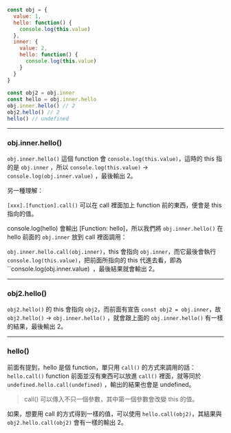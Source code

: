 ```js
const obj = {
  value: 1,
  hello: function() {
    console.log(this.value)
  },
  inner: {
    value: 2,
    hello: function() {
      console.log(this.value)
    }
  }
}
  
const obj2 = obj.inner
const hello = obj.inner.hello
obj.inner.hello() // 2
obj2.hello() // 2
hello() // undefined
```

***

### obj.inner.hello()

`obj.inner.hello()` 這個 function 會 `console.log(this.value)`，這時的 this 指的是 `obj.inner` ，所以 `console.log(this.value)` ->  `console.log(obj.inner.value)` ，最後輸出 2。

另一種理解：

`[xxx].[function].call()` 可以在 call 裡面加上 function 前的東西，便會是 this 指向的值。

console.log(hello) 會輸出 [Function: hello]，所以我們將 `obj.inner.hello()` 在 hello 前面的 `obj.inner` 放到 call 裡面調用：

`obj.inner.hello.call(obj.inner)`，this 會指向 `obj.inner`，而它最後會執行 `console.log(this.value)`，把前面所指向的 this 代進去看，即為 ``console.log(obj.inner.value)` `，最後結果就會輸出 2。

***

### obj2.hello()

`obj2.hello()` 的 this 會指向 `obj2`，而前面有宣告 `const obj2 = obj.inner`，故`obj2.hello()` -> `obj.inner.hello()` ，就會跟上面的 `obj.inner.hello()` 有一樣的結果，最後輸出 2。

***

### hello()

前面有提到，hello  是個 function，單只用 `call()` 的方式來調用的話：`hello.call()` function 前面並沒有東西可以放進 `call()` 裡面，就等同於 `undefined.hello.call(undefined)` ，輸出的結果也會是 undefined。

> call() 可以傳入不只一個參數，其中第一個參數會改變 this 的值。

如果，想要用 call 的方式得到一樣的值，可以使用 `hello.call(obj2)`，其結果與 `obj2.hello.call(obj2)` 會有一樣的輸出 2。